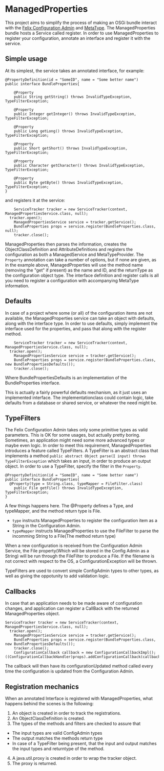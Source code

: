 # ManagedProperties
This project aims to simplify the process of making an OSGi bundle interact with the [Felix Configuration Admin](http://felix.apache.org/documentation/subprojects/apache-felix-config-admin.html)
 and [MetaType](http://felix.apache.org/documentation/subprojects/apache-felix-metatype-service.html).
 The ManagedProperties bundle hosts a Service called register. In order to use ManagedProperties to register your configuration, annotate an interface
 and register it with the service.
 
 
## Simple usage
 At its simplest, the service takes an annotated interface, for example:
```
@PropertyDefinition(id = "SomeID", name = "Some better name")
public interface BundleProperties{

	@Property
	public String getString() throws InvalidTypeException, TypeFilterException;

	@Property
	public Integer getInteger() throws InvalidTypeException, TypeFilterException;

	@Property
	public Long getLong() throws InvalidTypeException, TypeFilterException;

	@Property
	public Short getShort() throws InvalidTypeException, TypeFilterException;

	@Property
	public Character getCharacter() throws InvalidTypeException, TypeFilterException;

	@Property
	public Byte getByte() throws InvalidTypeException, TypeFilterException;
}
```
and registers it at the service:

```
	ServiceTracker tracker = new ServiceTracker(context, ManagedPropertiesService.class, null);
  tracker.open();
	ManagedPropertiesService service = tracker.getService();
	BundleProperties props = service.register(BundleProperties.class, null);
	tracker.close();
```
ManagedProperties then parses the information, creates the ObjectClassDefinition and AttributeDefinitions and registers the configuration
as both a ManagedService and MetaTypeProvider.
The `Property` annotation can take a number of options, but if none are given, as in the example above, ManagedProperties will use the method
name (removing the "get" if present) as the name and ID, and the returnType as the configuration object type.
The interface definition and register calls is all you need to register a configuration with accompanying MetaType information.

## Defaults
In case of a project where some (or all) of the configuration items are not available, the ManagedProperties service can take an object with
defaults, along with the interface type.
In order to use defaults, simply implement the interface used for the properties, and pass that along with the register method.
```
	ServiceTracker tracker = new ServiceTracker(context, ManagedPropertiesService.class, null);
  tracker.open();
	ManagedPropertiesService service = tracker.getService();
	BundleProperties props = service.register(BundleProperties.class, new BundlePropertiesDefaults());
	tracker.close();
```
Where BundlePropertiesDefaults is an implementation of the BundleProperties interface.

This is actually a fairly powerful defaults mechanism, as it just uses an implemented interface. The implementationclass could contain logic, take
defaults from a database or shared service, or whatever the need might be.

## TypeFilters
The Felix Configuration Admin takes only some primitive types as valid parameters. This is OK for some usages, but actually pretty boring.
Sometimes, an application might need some more advanced types or maybe even logic. In order to meet this requirement, ManagedProperties
introduces a feature called TypeFilters. A TypeFilter is an abstract class that implements a method `public abstract Object parse(I input) throws TypeFilterException`
which takes an input, in order to produce an output object.
In order to use a TypeFilter, specify the filter in the `Property`.
```
@PropertyDefinition(id = "SomeID", name = "Some better name")
public interface BundleProperties{
  @Property(type = String.class, typeMapper = FileFilter.class)
	public File getFile() throws InvalidTypeException, TypeFilterException;
}
```
A few things happens here. The @Property defines a Type, and typeMapper, and the method return type is File.
* `type` instructs ManagedProperties to register the configuration item as a String in the Configuration Admin.
* `typeMapper` instructs ManagedProperties to use the FileFilter to parse the incomming String to a File(The method return type)


When a new configuration is received from the Configuration Admin Service, the File property(Which will be stored in the Config 
Admin as a String) will be run through the FileFilter to produce a File. If the filename is not correct with respect to the OS,
a ConfigurationException will be thrown.

TypeFilters are used to convert simple ConfigAdmin types to other types, as well as giving the oppotunity to add validation logic.

## Callbacks
In case that an application needs to be made aware of configuration changes, and application can register a CallBack with the
returned ManagedProperties object.
```
ServiceTracker tracker = new ServiceTracker(context, ManagedPropertiesService.class, null);
  tracker.open();
	ManagedPropertiesService service = tracker.getService();
	BundleProperties props = service.register(BundleProperties.class, new BundlePropertiesDefaults());
	tracker.close();
	ConfigurationCallback callback = new ConfigurationCallbackImpl();
((ConfigurationCallbackHandler)props).addConfigurationCallback(callback);
```
The callback will then have its configurationUpdated method called every time the configuration is updated from the Configuration Admin.

## Registration mechanics
When an annotated Interface is registered with ManagedProperties, what happens behind the scenes is the following:
1. An object is created in order to track the registrations.
2. An ObjectClassDefinition is created. 
3. The types of the methods and filters are checked to assure that
  * The input types are valid ConfigAdmin types
  * The output matches the methods return type
  * In case of a TypeFilter being present, that the input and output matches the input types and returntype of the method.
4. A java.util.proxy is created in order to wrap the tracker object.
5. The proxy is returned.